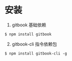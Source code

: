 # 安装

1. gitbook 基础依赖

```
$ npm install gitbook
```



2. gitbook-cli 指令依赖包  

```
$ npm install gitbook-cli -g
```

